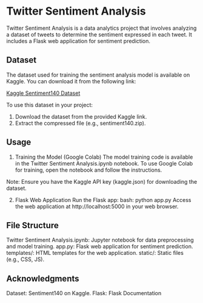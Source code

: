 # Twitter Sentiment Analysis

Twitter Sentiment Analysis is a data analytics project that involves analyzing a 
dataset of tweets to determine the sentiment expressed in each tweet. 
It includes a Flask web application for sentiment prediction.


## Dataset
The dataset used for training the sentiment analysis model is available on Kaggle. You can download it from the following link:

[Kaggle Sentiment140 Dataset](https://www.kaggle.com/datasets/kazanova/sentiment140)

To use this dataset in your project:
1. Download the dataset from the provided Kaggle link.
2. Extract the compressed file (e.g., sentiment140.zip).

## Usage
1. Training the Model (Google Colab)
The model training code is available in the Twitter Sentiment Analysis.ipynb notebook.
To use Google Colab for training, open the notebook and follow the instructions.

Note: Ensure you have the Kaggle API key (kaggle.json) for downloading the dataset.

2. Flask Web Application
Run the Flask app:
bash:
python app.py
Access the web application at http://localhost:5000 in your web browser.

## File Structure
Twitter Sentiment Analysis.ipynb: Jupyter notebook for data preprocessing and model training.
app.py: Flask web application for sentiment prediction.
templates/: HTML templates for the web application.
static/: Static files (e.g., CSS, JS).

## Acknowledgments
Dataset: Sentiment140 on Kaggle.
Flask: Flask Documentation
